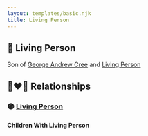 ```yaml
---
layout: templates/basic.njk
title: Living Person
---
```

## 🔵 Living Person

Son of [George Andrew Cree](/people/1/19357156) and [Living Person](/people/7/74548303)

## 👩‍❤️‍👨 Relationships

### 🟣 [Living Person](/people/7/77234944)

#### Children With Living Person